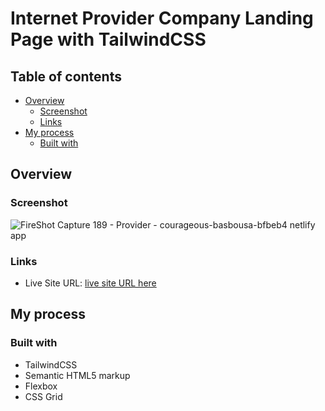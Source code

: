 # Internet Provider Company Landing Page with TailwindCSS

## Table of contents

- [Overview](#overview)
  - [Screenshot](#screenshot)
  - [Links](#links)
- [My process](#my-process)
  - [Built with](#built-with)

## Overview

### Screenshot

![FireShot Capture 189 - Provider - courageous-basbousa-bfbeb4 netlify app](https://user-images.githubusercontent.com/106422023/234203496-c479e7d5-2163-4f0c-a95a-b410ea9bc8c2.png)

### Links

- Live Site URL: [live site URL here](https://courageous-basbousa-bfbeb4.netlify.app/)

## My process

### Built with

- TailwindCSS
- Semantic HTML5 markup
- Flexbox
- CSS Grid
